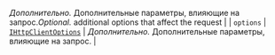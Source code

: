 <span data-ttu-id="cfd28-p101">_Дополнительно._ Дополнительные параметры, влияющие на запрос.</span><span class="sxs-lookup"><span data-stu-id="cfd28-p101">_Optional._ additional options that affect the request</span></span> |
| `options`    | [`IHttpClientOptions`](../sp-http/ihttpclientoptions.md) | _Дополнительно._ Дополнительные параметры, влияющие на запрос. |
